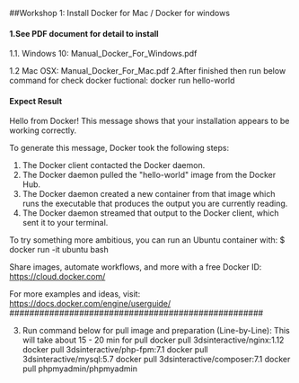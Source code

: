 ##Workshop 1: Install Docker for Mac / Docker for windows

#### 1.See PDF document for detail to install
1.1.   Windows 10: Manual_Docker_For_Windows.pdf

1.2 Mac OSX: Manual_Docker_For_Mac.pdf
2.After finished then run below command for check docker fuctional:
	docker run hello-world

#### Expect Result
Hello from Docker!
This message shows that your installation appears to be working correctly.

To generate this message, Docker took the following steps:
 1. The Docker client contacted the Docker daemon.
 2. The Docker daemon pulled the "hello-world" image from the Docker Hub.
 3. The Docker daemon created a new container from that image which runs the
    executable that produces the output you are currently reading.
 4. The Docker daemon streamed that output to the Docker client, which sent it
    to your terminal.

To try something more ambitious, you can run an Ubuntu container with:
 $ docker run -it ubuntu bash

Share images, automate workflows, and more with a free Docker ID:
 https://cloud.docker.com/

For more examples and ideas, visit:
 https://docs.docker.com/engine/userguide/
###################################################

3. Run command below for pull image and preparation (Line-by-Line): This will take about 15 - 20 min for pull
	docker pull 3dsinteractive/nginx:1.12
	docker pull 3dsinteractive/php-fpm:7.1
	docker pull 3dsinteractive/mysql:5.7
	docker pull 3dsinteractive/composer:7.1
	docker pull phpmyadmin/phpmyadmin